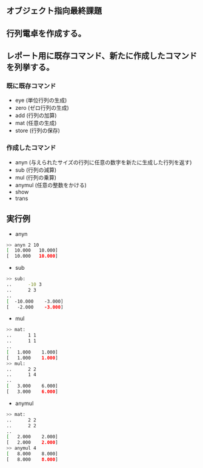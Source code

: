 ## オブジェクト指向最終課題

## 行列電卓を作成する。
## レポート用に既存コマンド、新たに作成したコマンドを列挙する。
### 既に既存コマンド

- eye (単位行列の生成)
- zero (ゼロ行列の生成)
- add (行列の加算)
- mat (任意の生成)
- store (行列の保存)

### 作成したコマンド

- anyn (与えられたサイズの行列に任意の数字を新たに生成した行列を返す)
- sub (行列の減算)
- mul (行列の乗算)
- anymul (任意の整数をかける)
- show
- trans

## 実行例

- anyn

```bash
>> anyn 2 10
[  10.000   10.000]
[  10.000   10.000]
```

- sub 
 
```bash
>> sub:
..      -10 3
..      2 3
.. 
[  -10.000    -3.000]
[   -2.000    -3.000]
```

- mul
```bash
>> mat:
..      1 1
..      1 1
.. 
[   1.000    1.000]
[   1.000    1.000]
>> mul:
..      2 2
..      1 4
.. 
[   3.000    6.000]
[   3.000    6.000]
```

- anymul
```bash
>> mat:
..      2 2
..      2 2
.. 
[   2.000    2.000]
[   2.000    2.000]
>> anymul 4
[   8.000    8.000]
[   8.000    8.000]
```